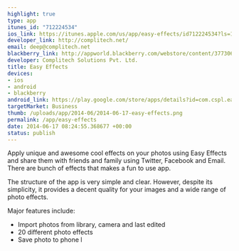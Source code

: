 ```yaml
--- 
highlight: true
type: app
itunes_id: "712224534"
ios_link: https://itunes.apple.com/us/app/easy-effects/id712224534?ls=1&mt=8
developer_link: http://complitech.net/
email: deep@complitech.net
blackberry_link: http://appworld.blackberry.com/webstore/content/37730635/?lang=en
developer: Complitech Solutions Pvt. Ltd.
title: Easy Effects
devices: 
- ios
- android
- blackberry
android_link: https://play.google.com/store/apps/details?id=com.cspl.easyeffects
targetMarket: Business
thumb: /uploads/app/2014-06/2014-06-17-easy-effects.png
permalink: /app/easy-effects
date: 2014-06-17 08:24:55.368677 +00:00
status: publish
---
```


Apply unique and awesome cool effects on your photos using Easy Effects and share them with friends and family using Twitter, Facebook and Email. There are bunch of effects that makes a fun to use app. 

The structure of the app is very simple and clear. However, despite its simplicity, it provides a decent quality for your images and a wide range of photo effects.

Major features include:
- Import photos from library, camera and last edited 
- 20 different photo effects 
- Save photo to phone l
